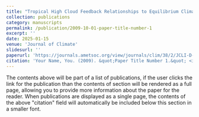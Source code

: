 ```yaml
---
title: "Tropical High Cloud Feedback Relationships to Equilibrium Climate Sensitivity"
collection: publications
category: manuscripts
permalink: /publication/2009-10-01-paper-title-number-1
excerpt: ''
date: 2025-01-15
venue: 'Journal of Climate'
slidesurl: ''
paperurl: 'https://journals.ametsoc.org/view/journals/clim/38/2/JCLI-D-24-0218.1.xml'
citation: 'Your Name, You. (2009). &quot;Paper Title Number 1.&quot; <i>Journal 1</i>. 1(1).'
---
```


The contents above will be part of a list of publications, if the user clicks the link for the publication than the contents of section will be rendered as a full page, allowing you to provide more information about the paper for the reader. When publications are displayed as a single page, the contents of the above "citation" field will automatically be included below this section in a smaller font.
